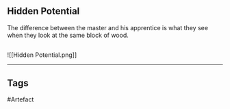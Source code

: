 ## Hidden Potential
The difference between the master and his apprentice
is what they see when they look at the same block of wood.
## 
![[Hidden Potential.png]]

---
## Tags
#Artefact
